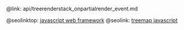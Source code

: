 @link: api/treerenderstack_onpartialrender_event.md

@seolinktop: [javascript web framework](https://webix.com)
@seolink: [treemap javascript](https://webix.com/widget/treemap/)